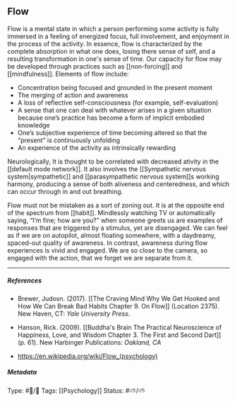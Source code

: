 ## Flow  # 

Flow is a mental state in which a person performing some activity is fully immersed in a feeling of energized focus, full involvement, and enjoyment in the process of the activity. In essence, flow is characterized by the complete absorption in what one does, losing there sense of self, and a resulting transformation in one's sense of time. Our capacity for flow may be developed through practices such as [[non-forcing]] and [[mindfulness]].  Elements of flow include: 

- Concentration being focused and grounded in the present moment 
- The merging of action and awareness 
- A loss of reflective self-consciousness (for example, self-evaluation) 
- A sense that one can deal with whatever arises in a given situation because one’s practice has become a form of implicit embodied knowledge 
- One’s subjective experience of time becoming altered so that the “present” is continuously unfolding 
- An experience of the activity as intrinsically rewarding

Neurologically, It is thought to be correlated with decreased ativity in the [[default mode network]]. It also involves the [[Sympathetic nervous system|sympathetic]] and [[parasympathetic nervous system]]s working harmony, producing a sense of both aliveness and centeredness, and which can occur through in and out breathing.

Flow must not be mistaken as a sort of zoning out. It is at the opposite end of the spectrum from [[habit]]. Mindlessly watching TV or automatically saying, “I’m fine; how are you?” when someone greets us are examples of responses that are triggered by a stimulus, yet are disengaged. We can feel as if we are on autopilot, almost floating somewhere, with a daydreamy, spaced-out quality of awareness. In contrast, awareness during flow experiences is vivid and engaged. We are so close to the camera, so engaged with the action, that we forget we are separate from it.

___

##### References

- Brewer, Judosn. (2017). [[The Craving Mind Why We Get Hooked and How We Can Break Bad Habits Chapter 9. On Flow]] (Location 2375). New Haven, CT: _Yale University Press_.

- Hanson, Rick. (2009). [[Buddha's Brain The Practical Neuroscience of Happiness, Love, and Wisdom Chapter 3. The First and Second Dart]] (p. 61). New Harbinger Publications: _Oakland, CA_

- https://en.wikipedia.org/wiki/Flow_(psychology)

##### Metadata

Type: #🔵/🔵 
Tags: [[Psychology]]
Status: #⛅️/⛅️ 